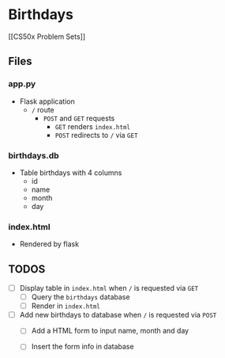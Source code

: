# Birthdays
[[CS50x Problem Sets]]

## Files

### app.py
- Flask application
    - `/` route
        - `POST` and `GET` requests
            - `GET` renders `index.html`
            - `POST` redirects to `/` via `GET`

### birthdays.db
- Table birthdays with 4 columns
    - id
    - name
    - month
    - day

### index.html
- Rendered by flask

## TODOS
- [ ] Display table in `index.html` when `/` is requested via `GET`
    - [ ] Query the `birthdays` database
    - [ ] Render in `index.html`
- [ ] Add new birthdays to database when `/` is requested via `POST`
    - [ ] Add a HTML form to input name, month and day
    - [ ] Insert the form info in database

